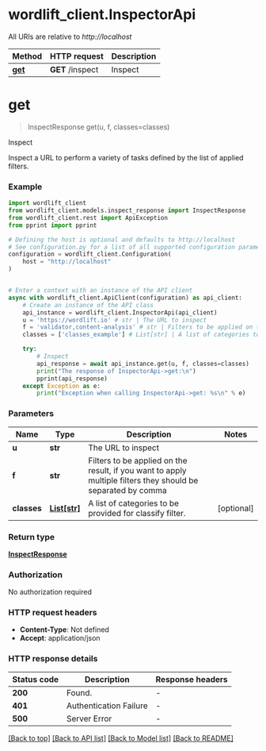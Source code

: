# wordlift_client.InspectorApi

All URIs are relative to *http://localhost*

Method | HTTP request | Description
------------- | ------------- | -------------
[**get**](InspectorApi.md#get) | **GET** /inspect | Inspect


# **get**
> InspectResponse get(u, f, classes=classes)

Inspect

Inspect a URL to perform a variety of tasks defined by the list of applied filters.

### Example


```python
import wordlift_client
from wordlift_client.models.inspect_response import InspectResponse
from wordlift_client.rest import ApiException
from pprint import pprint

# Defining the host is optional and defaults to http://localhost
# See configuration.py for a list of all supported configuration parameters.
configuration = wordlift_client.Configuration(
    host = "http://localhost"
)


# Enter a context with an instance of the API client
async with wordlift_client.ApiClient(configuration) as api_client:
    # Create an instance of the API class
    api_instance = wordlift_client.InspectorApi(api_client)
    u = 'https://wordlift.io' # str | The URL to inspect
    f = 'validator,content-analysis' # str | Filters to be applied on the result, if you want to apply multiple filters they should be separated by comma
    classes = ['classes_example'] # List[str] | A list of categories to be provided for classify filter. (optional)

    try:
        # Inspect
        api_response = await api_instance.get(u, f, classes=classes)
        print("The response of InspectorApi->get:\n")
        pprint(api_response)
    except Exception as e:
        print("Exception when calling InspectorApi->get: %s\n" % e)
```



### Parameters


Name | Type | Description  | Notes
------------- | ------------- | ------------- | -------------
 **u** | **str**| The URL to inspect | 
 **f** | **str**| Filters to be applied on the result, if you want to apply multiple filters they should be separated by comma | 
 **classes** | [**List[str]**](str.md)| A list of categories to be provided for classify filter. | [optional] 

### Return type

[**InspectResponse**](InspectResponse.md)

### Authorization

No authorization required

### HTTP request headers

 - **Content-Type**: Not defined
 - **Accept**: application/json

### HTTP response details

| Status code | Description | Response headers |
|-------------|-------------|------------------|
**200** | Found. |  -  |
**401** | Authentication Failure |  -  |
**500** | Server Error |  -  |

[[Back to top]](#) [[Back to API list]](../README.md#documentation-for-api-endpoints) [[Back to Model list]](../README.md#documentation-for-models) [[Back to README]](../README.md)

